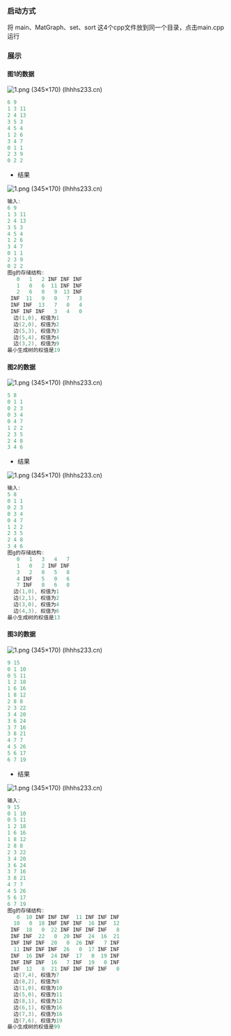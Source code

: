 ### 启动方式

将 main、MatGraph、set、sort 这4个cpp文件放到同一个目录，点击main.cpp运行



### 展示

#### 图1的数据

![1.png (345×170) (lhhhs233.cn)](https://php.lhhhs233.cn/img/数据结构/图/并查集实现Kruskal/1.png)



```c
6 9
1 3 11
2 4 13
3 5 3
4 5 4
1 2 6
3 4 7
0 1 1
2 3 9
0 2 2
```

- 结果

![1.png (345×170) (lhhhs233.cn)](https://php.lhhhs233.cn/img/数据结构/图/并查集实现Kruskal/1的生成树.png)

```c
输入:
6 9
1 3 11
2 4 13
3 5 3
4 5 4
1 2 6
3 4 7
0 1 1
2 3 9
0 2 2
图g的存储结构:
   0   1   2 INF INF INF
   1   0   6  11 INF INF
   2   6   0   9  13 INF
 INF  11   9   0   7   3
 INF INF  13   7   0   4
 INF INF INF   3   4   0
  边(1,0), 权值为1
  边(2,0), 权值为2
  边(5,3), 权值为3
  边(5,4), 权值为4
  边(3,2), 权值为9
最小生成树的权值是19
```





#### 图2的数据

![1.png (345×170) (lhhhs233.cn)](https://php.lhhhs233.cn/img/数据结构/图/并查集实现Kruskal/2.png)



```c
5 8
0 1 1
0 2 3
0 3 4
0 4 7
1 2 2
2 3 5
2 4 8
3 4 6
```

- 结果

![1.png (345×170) (lhhhs233.cn)](https://php.lhhhs233.cn/img/数据结构/图/并查集实现Kruskal/2的生成树.png)



```c
输入:
5 8
0 1 1
0 2 3
0 3 4
0 4 7
1 2 2
2 3 5
2 4 8
3 4 6
图g的存储结构:
   0   1   3   4   7
   1   0   2 INF INF
   3   2   0   5   8
   4 INF   5   0   6
   7 INF   8   6   0
  边(1,0), 权值为1
  边(2,1), 权值为2
  边(3,0), 权值为4
  边(4,3), 权值为6
最小生成树的权值是13
```





#### 图3的数据

![1.png (345×170) (lhhhs233.cn)](https://php.lhhhs233.cn/img/数据结构/图/并查集实现Kruskal/3.png)

```c
9 15
0 1 10
0 5 11
1 2 18
1 6 16
1 8 12
2 8 8
2 3 22
3 4 20
3 6 24
3 7 16
3 8 21
4 7 7
4 5 26
5 6 17
6 7 19
```

- 结果

![1.png (345×170) (lhhhs233.cn)](https://php.lhhhs233.cn/img/数据结构/图/并查集实现Kruskal/3的最小生成树.png)



```c
输入:
9 15
0 1 10
0 5 11
1 2 18
1 6 16
1 8 12
2 8 8
2 3 22
3 4 20
3 6 24
3 7 16
3 8 21 
4 7 7
4 5 26
5 6 17
6 7 19 
图g的存储结构:
   0  10 INF INF INF  11 INF INF INF
  10   0  18 INF INF INF  16 INF  12
 INF  18   0  22 INF INF INF INF   8
 INF INF  22   0  20 INF  24  16  21
 INF INF INF  20   0  26 INF   7 INF
  11 INF INF INF  26   0  17 INF INF
 INF  16 INF  24 INF  17   0  19 INF
 INF INF INF  16   7 INF  19   0 INF
 INF  12   8  21 INF INF INF INF   0
  边(7,4), 权值为7
  边(8,2), 权值为8
  边(1,0), 权值为10
  边(5,0), 权值为11
  边(8,1), 权值为12
  边(6,1), 权值为16
  边(7,3), 权值为16
  边(7,6), 权值为19
最小生成树的权值是99
```

